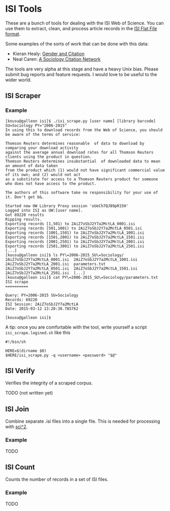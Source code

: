 ISI Tools
===========

These are a bunch of tools for dealing with the ISI Web of Science.
You can use them to extract, clean, and process article records in the [ISI Flat File format](TODO).

Some examples of the sorts of work that can be done with this data:
* Kieran Healy: [Gender and Citation](http://kieranhealy.org/blog/archives/2015/02/25/gender-and-citation-in-four-general-interest-philosophy-journals-1993-2013/)
* Neal Caren: [A Sociology Citation Network](http://nealcaren.web.unc.edu/a-sociology-citation-network/)

The tools are very alpha at this stage and have a heavy Unix bias.
Please submit bug reports and feature requests.
I would love to be useful to the wider world.

ISI Scraper
-----------

### Example

```
[kousu@galleon isi]$ ./isi_scrape.py [user name] [library barcode] SU=Sociology PY="2006-2015"
In using this to download records from the Web of Science, you should be aware of the terms of service:

Thomson Reuters determines reasonable  of data to download by comparing your download activity
against the average annual download rates for all Thomson Reuters clients using the product in question.
Thomson Reuters determines insubstantial  of downloaded data to mean an amount of data taken
from the product which (1) would not have significant commercial value of its own; and (2) would not act
as a substitute for access to a Thomson Reuters product for someone who does not have access to the product.

The authors of this software take no responsibility for your use of it. Don't get b&.

Started new UW Library Proxy session 'oUeCh7QJ89pR15H'
Logged into ISI as UW:[user name].
Got 69220 results
Ripping results.
Exporting records [1,501) to 2AiZ7oSbJ2Y7a2MctLA_0001.isi
Exporting records [501,1001) to 2AiZ7oSbJ2Y7a2MctLA_0501.isi
Exporting records [1001,1501) to 2AiZ7oSbJ2Y7a2MctLA_1001.isi
Exporting records [1501,2001) to 2AiZ7oSbJ2Y7a2MctLA_1501.isi
Exporting records [2001,2501) to 2AiZ7oSbJ2Y7a2MctLA_2001.isi
Exporting records [2501,3001) to 2AiZ7oSbJ2Y7a2MctLA_2501.isi
[...]
[kousu@galleon isi]$ ls PY\=2006-2015_SU\=Sociology/
2AiZ7oSbJ2Y7a2MctLA_0001.isi  2AiZ7oSbJ2Y7a2MctLA_1001.isi  2AiZ7oSbJ2Y7a2MctLA_2001.isi  parameters.txt
2AiZ7oSbJ2Y7a2MctLA_0501.isi  2AiZ7oSbJ2Y7a2MctLA_1501.isi  2AiZ7oSbJ2Y7a2MctLA_2501.isi  [...]
[kousu@galleon isi]$ cat PY\=2006-2015_SU\=Sociology/parameters.txt 
ISI scrape
==========

Query: PY=2006-2015 SU=Sociology
Records: 69220
ISI Session: 2AiZ7oSbJ2Y7a2MctLA
Date: 2015-03-12 13:20:38.785762

[kousu@galleon isi]$ 
```

A tip:
once you are comfortable with the tool, write yourself a script `isi_scrape.logined.sh` like this
```
#!/bin/sh

HERE=$(dirname $0)
$HERE/isi_scrape.py -q <username> <password> "$@"
```

ISI Verify
----------

Verifies the integrity of a scraped corpus.

TODO (not written yet)

ISI Join
-------

Combine separate .isi files into a single file.
This is needed for processing with [sci^2](https://sci2.cns.iu.edu/user/index.php).

### Example

TODO


ISI Count
----------

Counts the number of records in a set of ISI files.

### Example

TODO

